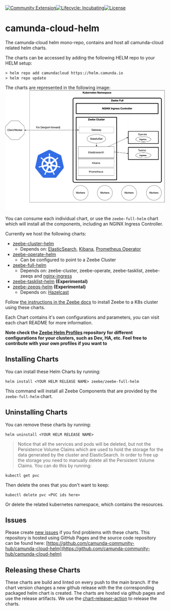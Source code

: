 [![Community Extension](https://img.shields.io/badge/Community%20Extension-An%20open%20source%20community%20maintained%20project-FF4700)](https://github.com/camunda-community-hub/community)[![Lifecycle: Incubating](https://img.shields.io/badge/Lifecycle-Incubating-blue)](https://github.com/Camunda-Community-Hub/community/blob/main/extension-lifecycle.md#incubating-)[![License](https://img.shields.io/badge/License-Apache%202.0-blue.svg)](https://opensource.org/licenses/Apache-2.0)

# camunda-cloud-helm

The camunda-cloud helm mono-repo, contains and host all camunda-cloud related helm charts.

The charts can be accessed by adding the following HELM repo to your HELM setup:
```
> helm repo add camundacloud https://helm.camunda.io
> helm repo update
```

The charts are represented in the following image:
![HELM CHARTS](imgs/HelmChartImage.png)

You can consume each individual chart, or use the `zeebe-full-helm` chart which will install all the components, including an NGINX Ingress Controller.

Currently we host the following charts:
- [zeebe-cluster-helm](charts/zeebe-cluster-helm)
  - Depends on: [ElasticSearch](https://github.com/elastic/helm-charts/tree/master/elasticsearch), [Kibana](https://github.com/elastic/helm-charts/tree/master/kibana), [Prometheus Operator](https://github.com/helm/charts/tree/master/stable/prometheus-operator)
- [zeebe-operate-helm](charts/zeebe-operate-helm)
  - Can be configured to point to a Zeebe Cluster
- [zeebe-full-helm](charts/zeebe-full-helm)
  - Depends on: zeebe-cluster, zeebe-operate, zeebe-tasklist, zeebe-zeeqs and [nginx-ingress](https://github.com/helm/charts/tree/master/stable/nginx-ingress)
- [zeebe-tasklist-helm](charts/zeebe-tasklist-helm) **(Experimental)**
- [zeebe-zeeqs-helm](charts/zeebe-zeeqs-helm) **(Experimental)**
  - Depends on: [Hazelcast](https://github.com/hazelcast/charts)

Follow [the instructions in the Zeebe docs](https://docs.zeebe.io/kubernetes/installing-helm.html) to install Zeebe to a K8s cluster using these charts.

Each Chart contains it's own configurations and parameters, you can visit each chart README for more information. 

**Note check the [Zeebe Helm Profiles](https://github.com/zeebe-io/zeebe-helm-profiles) repository for different configurations for your clusters, such as Dev, HA, etc. Feel free to contribute with your own profiles if you want to**

## Installing Charts

You can install these Helm Charts by running:
```
helm install <YOUR HELM RELEASE NAME> zeebe/zeebe-full-helm
```
This command will install all Zeebe Components that are provided by the `zeebe-full-helm` chart.


## Uninstalling Charts

You can remove these charts by running:
```
helm uninstall <YOUR HELM RELEASE NAME>
```

> Notice that all the services and pods will be deleted, but not the Persistence Volume Claims which are used to hold the storage for the data generated by the cluster and ElasticSearch. In order to free up the storage you need to manually delete all the Persistent Volume Claims. You can do this by running:
```
kubectl get pvc
```
Then delete the ones that you don't want to keep:
```
kubectl delete pvc <PVC ids here>
```

Or delete the related kubernetes namespace, which contains the resources.

## Issues

Please create [new issues](https://github.com/camunda-community-hub/camunda-cloud-helm) if you find problems with these charts. This repository is hosted using GitHub Pages and the source code repository can be found here: [https://github.com/camunda-community-hub/camunda-cloud-helm](https://github.com/camunda-community-hub/camunda-cloud-helm)

## Releasing these Charts

These charts are build and linted on every push to the main branch. If the chart version changes a new github release with the the corresponding packaged helm chart is created. The charts are hosted via github pages and use the release artifacts. We use the [chart-releaser-action](https://github.com/helm/chart-releaser-action) to release the charts.
